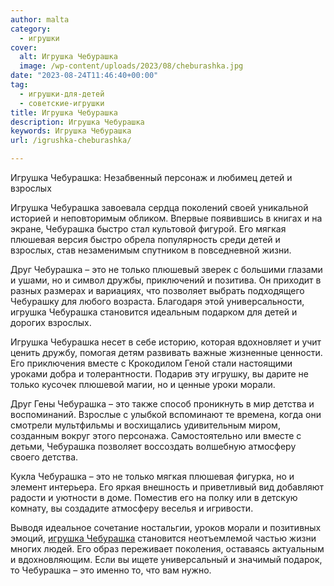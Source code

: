 ```yaml
---
author: malta
category:
  - игрушки
cover:
  alt: Игрушка Чебурашка
  image: /wp-content/uploads/2023/08/cheburashka.jpg
date: "2023-08-24T11:46:40+00:00"
tag:
  - игрушки-для-детей
  - советские-игрушки
title: Игрушка Чебурашка
description: Игрушка Чебурашка
keywords: Игрушка Чебурашка
url: /igrushka-cheburashka/

---
```

Игрушка Чебурашка: Незабвенный персонаж и любимец детей и взрослых

Игрушка Чебурашка завоевала сердца поколений своей уникальной историей и неповторимым обликом. Впервые появившись в книгах и на экране, Чебурашка быстро стал культовой фигурой. Его мягкая плюшевая версия быстро обрела популярность среди детей и взрослых, став незаменимым спутником в повседневной жизни.

Друг Чебурашка – это не только плюшевый зверек с большими глазами и ушами, но и символ дружбы, приключений и позитива. Он приходит в разных размерах и вариациях, что позволяет выбрать подходящего Чебурашку для любого возраста. Благодаря этой универсальности, игрушка Чебурашка становится идеальным подарком для детей и дорогих взрослых.

Игрушка Чебурашка несет в себе историю, которая вдохновляет и учит ценить дружбу, помогая детям развивать важные жизненные ценности. Его приключения вместе с Крокодилом Геной стали настоящими уроками добра и толерантности. Подарив эту игрушку, вы дарите не только кусочек плюшевой магии, но и ценные уроки морали.

Друг Гены Чебурашка – это также способ проникнуть в мир детства и воспоминаний. Взрослые с улыбкой вспоминают те времена, когда они смотрели мультфильмы и восхищались удивительным миром, созданным вокруг этого персонажа. Самостоятельно или вместе с детьми, Чебурашка позволяет воссоздать волшебную атмосферу своего детства.

Кукла Чебурашка – это не только мягкая плюшевая фигурка, но и элемент интерьера. Его яркая внешность и приветливый вид добавляют радости и уютности в доме. Поместив его на полку или в детскую комнату, вы создадите атмосферу веселья и игривости.

Выводя идеальное сочетание ностальгии, уроков морали и позитивных эмоций, [игрушка Чебурашка](https://souzmult.ru/) становится неотъемлемой частью жизни многих людей. Его образ переживает поколения, оставаясь актуальным и вдохновляющим. Если вы ищете универсальный и значимый подарок, то Чебурашка – это именно то, что вам нужно.
